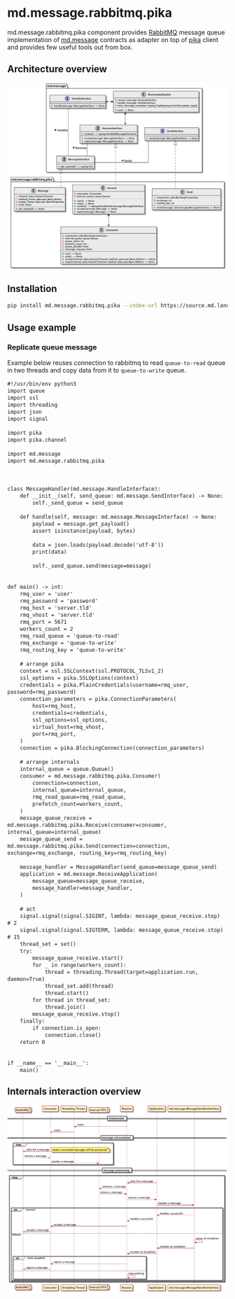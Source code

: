 # md.message.rabbitmq.pika

md.message.rabbitmq.pika component provides [RabbitMQ](#) message queue 
implementation of [md.message](#) contracts as adapter on top of [pika](#) client
and provides few useful tools out from box.

## Architecture overview

![Architecture overview](_static/architecture.class-diagram.png)

## Installation

```sh
pip install md.message.rabbitmq.pika --index-url https://source.md.land/python/
```

## Usage example
### Replicate queue message

Example below reuses connection to rabbitmq to read `queue-to-read` queue 
in two threads and copy data from it to `queue-to-write` queue.

```python3
#!/usr/bin/env python3
import queue
import ssl
import threading
import json
import signal

import pika
import pika.channel

import md.message
import md.message.rabbitmq.pika



class MessageHandler(md.message.HandleInterface):
    def __init__(self, send_queue: md.message.SendInterface) -> None:
        self._send_queue = send_queue

    def handle(self, message: md.message.MessageInterface) -> None:
        payload = message.get_payload()
        assert isinstance(payload, bytes)

        data = json.loads(payload.decode('utf-8'))
        print(data)
        
        self._send_queue.send(message=message)


def main() -> int:
    rmq_user = 'user'
    rmq_password = 'password'
    rmq_host = 'server.tld'
    rmq_vhost = 'server.tld'
    rmq_port = 5671
    workers_count = 2
    rmq_read_queue = 'queue-to-read'
    rmq_exchange = 'queue-to-write'
    rmq_routing_key = 'queue-to-write'
    
    # arrange pika
    context = ssl.SSLContext(ssl.PROTOCOL_TLSv1_2)
    ssl_options = pika.SSLOptions(context)
    credentials = pika.PlainCredentials(username=rmq_user, password=rmq_password)
    connection_parameters = pika.ConnectionParameters(
        host=rmq_host,
        credentials=credentials,
        ssl_options=ssl_options,
        virtual_host=rmq_vhost,
        port=rmq_port,
    )
    connection = pika.BlockingConnection(connection_parameters)    

    # arrange internals
    internal_queue = queue.Queue()
    consumer = md.message.rabbitmq.pika.Consumer(
        connection=connection,
        internal_queue=internal_queue,
        rmq_read_queue=rmq_read_queue,
        prefetch_count=workers_count,
    )
    message_queue_receive = md.message.rabbitmq.pika.Receive(consumer=consumer, internal_queue=internal_queue)
    message_queue_send = md.message.rabbitmq.pika.Send(connection=connection, exchange=rmq_exchange, routing_key=rmq_routing_key)

    message_handler = MessageHandler(send_queue=message_queue_send)
    application = md.message.ReceiveApplication(
        message_queue=message_queue_receive,
        message_handler=message_handler,
    )

    # act
    signal.signal(signal.SIGINT, lambda: message_queue_receive.stop)  # 2
    signal.signal(signal.SIGTERM, lambda: message_queue_receive.stop)  # 15
    thread_set = set()
    try:
        message_queue_receive.start()
        for _ in range(workers_count):
            thread = threading.Thread(target=application.run, daemon=True)
            thread_set.add(thread)
            thread.start()
        for thread in thread_set:
            thread.join()
        message_queue_receive.stop()
    finally:
        if connection.is_open:
            connection.close()
    return 0


if __name__ == '__main__':
    main()
```

## Internals interaction overview

![Internals interaction overview](_static/adapter.pika.sequence-diagram.png)

